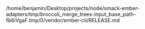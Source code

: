 /home/benjamin/Desktop/projects/node/smack-ember-adapters/tmp/broccoli_merge_trees-input_base_path-fb6iVgaF.tmp/0/vendor/ember-cli/RELEASE.md